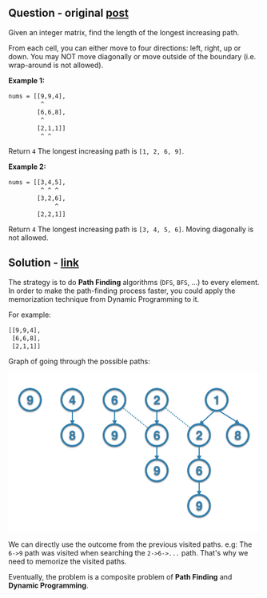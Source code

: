 Question - original [post](https://leetcode.com/problems/longest-increasing-path-in-a-matrix/)
----------------------------------------------------------------------------------------------

Given an integer matrix, find the length of the longest increasing path.

From each cell, you can either move to four directions: left, right, up or down. You may NOT move diagonally or move outside of the boundary (i.e. wrap-around is not allowed).

**Example 1:**

```
nums = [[9,9,4],
         ^
        [6,6,8],
         ^
        [2,1,1]]
         ^ ^
```

Return `4`
The longest increasing path is `[1, 2, 6, 9]`.

**Example 2:**

```
nums = [[3,4,5],
         ^ ^ ^
        [3,2,6],
             ^
        [2,2,1]]
```

Return `4`
The longest increasing path is `[3, 4, 5, 6]`. Moving diagonally is not allowed.

Solution - [link](answer.py)
----------------------------

The strategy is to do **Path Finding** algorithms (`DFS`, `BFS`, ...)
to every element. In order to make the path-finding process faster, you could apply the memorization technique from Dynamic Programming to it.

For example:

```
[[9,9,4],
 [6,6,8],
 [2,1,1]]
```

Graph of going through the possible paths:

![path finding](sample-01.png)

We can directly use the outcome from the previous visited paths. e.g: The `6->9` path was visited when searching the `2->6->...` path. That's why we need to memorize the visited paths.

Eventually, the problem is a composite problem of **Path Finding** and **Dynamic Programming**.


